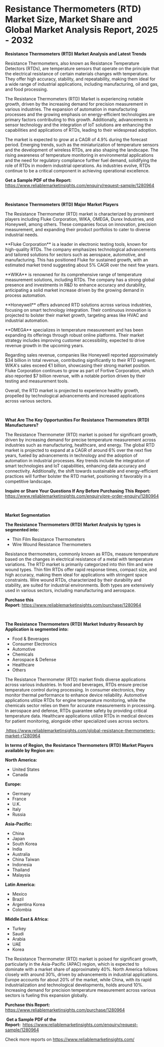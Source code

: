 <p><h1>Resistance Thermometers (RTD) Market Size, Market Share and Global Market Analysis Report, 2025 - 2032</h1></p><p><strong>Resistance Thermometers (RTD) Market Analysis and Latest Trends</strong></p>
<p><p>Resistance Thermometers, also known as Resistance Temperature Detectors (RTDs), are temperature sensors that operate on the principle that the electrical resistance of certain materials changes with temperature. They offer high accuracy, stability, and repeatability, making them ideal for a wide range of industrial applications, including manufacturing, oil and gas, and food processing.</p><p>The Resistance Thermometers (RTD) Market is experiencing notable growth, driven by the increasing demand for precision measurement in various industries. The expansion of automation in manufacturing processes and the growing emphasis on energy-efficient technologies are primary factors contributing to this growth. Additionally, advancements in sensor technology and the integration of IoT solutions are enhancing the capabilities and applications of RTDs, leading to their widespread adoption.</p><p>The market is expected to grow at a CAGR of 4.9% during the forecast period. Emerging trends, such as the miniaturization of temperature sensors and the development of wireless RTDs, are also shaping the landscape. The rising awareness of temperature monitoring in environmental applications and the need for regulatory compliance further fuel demand, solidifying the role of RTDs in modern industrial operations. As industries evolve, RTDs continue to be a critical component in achieving operational excellence.</p></p>
<p><strong>Get a Sample PDF of the Report:&nbsp;</strong> <a href="https://www.reliablemarketinsights.com/enquiry/request-sample/1280964?utm_campaign=3223&utm_medium=2&utm_source=Github&utm_content=ia&utm_term=24032025&utm_id=resistance-thermometers-rtd">https://www.reliablemarketinsights.com/enquiry/request-sample/1280964</a></p>
<p>&nbsp;</p>
<p><strong>Resistance Thermometers (RTD) Major Market Players</strong></p>
<p><p>The Resistance Thermometer (RTD) market is characterized by prominent players including Fluke Corporation, WIKA, OMEGA, Durex Industries, and Honeywell, among others. These companies focus on innovation, precision measurement, and expanding their product portfolios to cater to diverse industrial needs.</p><p>**Fluke Corporation** is a leader in electronic testing tools, known for high-quality RTDs. The company emphasizes technological advancements and tailored solutions for sectors such as aerospace, automotive, and manufacturing. This has positioned Fluke for sustained growth, with an estimated market trend suggesting about 5% CAGR over the next few years.</p><p>**WIKA** is renowned for its comprehensive range of temperature measurement solutions, including RTDs. The company has a strong global presence and investments in R&D to enhance accuracy and durability, anticipating a solid market increase driven by the growing demand in process automation.</p><p>**Honeywell** offers advanced RTD solutions across various industries, focusing on smart technology integration. Their continuous innovation is projected to bolster their market growth, targeting areas like HVAC and industrial automation.</p><p>**OMEGA** specializes in temperature measurement and has been expanding its offerings through robust online platforms. Their market strategy includes improving customer accessibility, expected to drive revenue growth in the upcoming years.</p><p>Regarding sales revenue, companies like Honeywell reported approximately $34 billion in total revenue, contributing significantly to their RTD segment. WIKA's sales exceed €1 billion, showcasing their strong market position. Fluke Corporation continues to grow as part of Fortive Corporation, which also reported $7 billion revenue, with a notable portion driven by their testing and measurement tools.</p><p>Overall, the RTD market is projected to experience healthy growth, propelled by technological advancements and increased applications across various sectors.</p></p>
<p>&nbsp;</p>
<p><strong>What Are The Key Opportunities For Resistance Thermometers (RTD) Manufacturers?</strong></p>
<p><p>The Resistance Thermometer (RTD) market is poised for significant growth, driven by increasing demand for precise temperature measurement across industries such as manufacturing, healthcare, and energy. The global RTD market is projected to expand at a CAGR of around 6% over the next five years, fueled by advancements in technology and the adoption of automation in industrial processes. Key trends include the integration of smart technologies and IoT capabilities, enhancing data accuracy and connectivity. Additionally, the shift towards sustainable and energy-efficient practices will further bolster the RTD market, positioning it favorably in a competitive landscape.</p></p>
<p><strong>Inquire or Share Your Questions If Any Before Purchasing This Report:</strong> <a href="https://www.reliablemarketinsights.com/enquiry/pre-order-enquiry/1280964?utm_campaign=3223&utm_medium=2&utm_source=Github&utm_content=ia&utm_term=24032025&utm_id=resistance-thermometers-rtd">https://www.reliablemarketinsights.com/enquiry/pre-order-enquiry/1280964</a></p>
<p>&nbsp;</p>
<p><strong>Market Segmentation</strong></p>
<p><strong>The Resistance Thermometers (RTD) Market Analysis by types is segmented into:</strong></p>
<p><ul><li>Thin Film Resistance Thermometers</li><li>Wire Wound Resistance Thermometers</li></ul></p>
<p><p>Resistance thermometers, commonly known as RTDs, measure temperature based on the changes in electrical resistance of a metal with temperature variations. The RTD market is primarily categorized into thin film and wire wound types. Thin film RTDs offer rapid response times, compact size, and high accuracy, making them ideal for applications with stringent space constraints. Wire wound RTDs, characterized by their durability and stability, are suited for industrial environments. Both types are extensively used in various sectors, including manufacturing and aerospace.</p></p>
<p><strong>Purchase this Report:&nbsp;</strong><a href="https://www.reliablemarketinsights.com/purchase/1280964?utm_campaign=3223&utm_medium=2&utm_source=Github&utm_content=ia&utm_term=24032025&utm_id=resistance-thermometers-rtd">https://www.reliablemarketinsights.com/purchase/1280964</a></p>
<p>&nbsp;</p>
<p><strong>The Resistance Thermometers (RTD) Market Industry Research by Application is segmented into:</strong></p>
<p><ul><li>Food & Beverages</li><li>Consumer Electronics</li><li>Automotive</li><li>Chemicals</li><li>Aerospace & Defense</li><li>Healthcare</li><li>Others</li></ul></p>
<p><p>The Resistance Thermometer (RTD) market finds diverse applications across various industries. In food and beverages, RTDs ensure precise temperature control during processing. In consumer electronics, they monitor thermal performance to enhance device reliability. Automotive applications utilize RTDs for engine temperature monitoring, while the chemicals sector relies on them for accurate measurements in processing. In aerospace and defense, RTDs guarantee safety by providing critical temperature data. Healthcare applications utilize RTDs in medical devices for patient monitoring, alongside other specialized uses across sectors.</p></p>
<p><a href="https://www.reliablemarketinsights.com/global-resistance-thermometers-market-r1280964?utm_campaign=3223&utm_medium=2&utm_source=Github&utm_content=ia&utm_term=24032025&utm_id=resistance-thermometers-rtd">&nbsp;https://www.reliablemarketinsights.com/global-resistance-thermometers-market-r1280964</a></p>
<p><strong>In terms of Region, the Resistance Thermometers (RTD) Market Players available by Region are:</strong></p>
<p>
    <p> <strong> North America: </strong>
        <ul>
            <li>United States</li>
            <li>Canada</li>
        </ul>
        </p> 
    <p> <strong> Europe: </strong>
        <ul>
            <li>Germany</li>
            <li>France</li>
            <li>U.K.</li>
            <li>Italy</li>
            <li>Russia</li>
        </ul>
        </p> 
    <p> <strong> Asia-Pacific: </strong>
        <ul>
            <li>China</li>
            <li>Japan</li>
            <li>South Korea</li>
            <li>India</li>
            <li>Australia</li>
            <li>China Taiwan</li>
            <li>Indonesia</li>
            <li>Thailand</li>
            <li>Malaysia</li>
        </ul>
        </p> 
    <p> <strong> Latin America: </strong>
        <ul>
            <li>Mexico</li>
            <li>Brazil</li>
            <li>Argentina Korea</li>
            <li>Colombia</li>
        </ul>
        </p> 
    <p> <strong> Middle East & Africa: </strong>
        <ul>
            <li>Turkey</li>
            <li>Saudi</li>
            <li>Arabia</li>
            <li>UAE</li>
            <li>Korea</li>
        </ul>
    </p>
    </p>
<p><p>The Resistance Thermometer (RTD) market is poised for significant growth, particularly in the Asia-Pacific (APAC) region, which is expected to dominate with a market share of approximately 40%. North America follows closely with around 30%, driven by advancements in industrial applications. Europe accounts for about 20% of the market, while China, with its rapid industrialization and technological developments, holds around 10%. Increasing demand for precision temperature measurement across various sectors is fueling this expansion globally.</p></p>
<p><strong>Purchase this Report: </strong><a href="https://www.reliablemarketinsights.com/purchase/1280964?utm_campaign=3223&utm_medium=2&utm_source=Github&utm_content=ia&utm_term=24032025&utm_id=resistance-thermometers-rtd">https://www.reliablemarketinsights.com/purchase/1280964</a></p>
<p>&nbsp;<strong>Get a Sample PDF of the Report:&nbsp;&nbsp;</strong><a href="https://www.reliablemarketinsights.com/enquiry/request-sample/1280964?utm_campaign=3223&utm_medium=2&utm_source=Github&utm_content=ia&utm_term=24032025&utm_id=resistance-thermometers-rtd">https://www.reliablemarketinsights.com/enquiry/request-sample/1280964</a></p>
<p><strong></strong></p>
<p>Check more reports on <a href="https://www.reliablemarketinsights.com/?utm_campaign=3223&utm_medium=2&utm_source=Github&utm_content=ia&utm_term=24032025&utm_id=resistance-thermometers-rtd">https://www.reliablemarketinsights.com/</a></p>